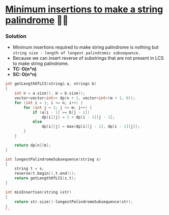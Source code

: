 # [Minimum insertions to make a string palindrome](https://www.codingninjas.com/codestudio/problems/minimum-insertions-to-make-palindrome_985293?source=youtube&campaign=striver_dp_videos&utm_source=youtube&utm_medium=affiliate&utm_campaign=striver_dp_videos&leftPanelTab=0) 🌟🌟

### Solution

-   Minimum insertions required to make string palindrome is nothing but `string size - length of longest palindromic subsequence.`
-   Because we can insert reverse of substrings that are not present in LCS to make string palindrome.
-   **TC: O(n\*n)**
-   **SC: O(n\*n)**

```cpp
int getLengthOfLCS(string& a, string& b)
{
    int n = a.size(), m = b.size();
    vector<vector<int>> dp(n + 1, vector<int>(m + 1, 0));
    for (int i = 1; i <= n; i++) {
        for (int j = 1; j <= m; j++) {
            if (a[i - 1] == b[j - 1])
                dp[i][j] = 1 + dp[i - 1][j - 1];
            else
                dp[i][j] = max(dp[i][j - 1], dp[i - 1][j]);
        }
    }

    return dp[n][m];
}

int longestPalindromeSubsequence(string s)
{
    string t = s;
    reverse(t.begin(),t.end());
    return getLengthOfLCS(s,t);
}

int minInsertion(string &str)
{
    return str.size()-longestPalindromeSubsequence(str);
}
``
```
